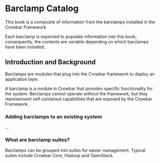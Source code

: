 # Barclamp Catalog

This book is a composite of information from the barclamps installed in the Crowbar Framework.

Each barclamp is expected to populate information into this book; consequently, the contents are variable depending on which barclamps have been installed.

## Introduction and Background

Barclamps are modules that plug into the Crowbar framework to deploy an application layer.  

A barclamp is a module in Crowbar that provides specific functionality for the system.  Barclamps cannot operate without the framework, but they represensent self contained capabilities that are exposed by the Crowbar Framework.

### Adding barclamps to an existing system

...

### What are barclamp suites?

Barclamps can be grouped into suites for easier management.  Typical suites include Crowbar Core, Hadoop and OpenStack.

